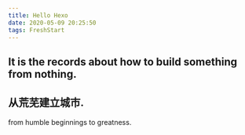 ```yaml
---
title: Hello Hexo
date: 2020-05-09 20:25:50
tags: FreshStart
---
```


## It is the records about how to build something from nothing.

## 从荒芜建立城市.

from humble beginnings to greatness.

